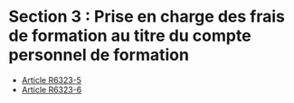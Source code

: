 # Section 3 : Prise en charge des frais de formation au titre du compte personnel de formation

* [Article R6323-5](./LEGIARTI000029535752.md)
* [Article R6323-6](./LEGIARTI000029535783.md)

